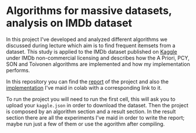 # Algorithms for massive datasets, analysis on IMDb dataset

In this project I've developed and analyzed different algorithms we discussed during lecture which aim is to find frequent itemsets from a dataset. This study is applied to the IMDb dataset published on [Kaggle](https://www.kaggle.com/ashirwadsangwan/imdb-dataset) under IMDb non-commercial licensing and describes how the A Priori, PCY, SON and Toivonen algorithms are implemented and how my implementation performs. 



In this repository you can find the [report](https://github.com/albertorumi/AlgorithmsForMassiveDatasets_project/blob/main/Report_project.pdf) of the project and also the [implementation](https://github.com/albertorumi/AlgorithmsForMassiveDatasets_project/blob/main/IMDb_frequent_itemsets.ipynb) I've maid in colab with a corresponding link to it.

To run the project you will need to run the first cell, this will ask you to upload your `kaggle.json` in order to download the dataset. Then the project is composed by an algorithm section and a result section. In the result section there are all the experiments I've maid in order to write the report; maybe run just a few of them or use the agorithm after compiling.
